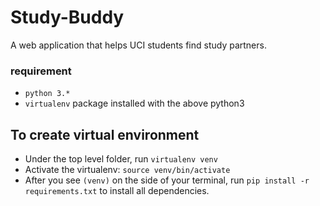 # Study-Buddy
A web application that helps UCI students find study partners. 

### requirement
* ``python 3.*``
* `virtualenv` package installed with the above python3

## To create virtual environment
* Under the top level folder, run ```virtualenv venv```
* Activate the virtualenv: `source venv/bin/activate`
* After you see `(venv)` on the side of your terminal, run `pip install -r requirements.txt` to install all dependencies.